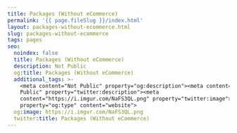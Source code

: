 ```yaml
---
title: Packages (Without eCommerce)
permalink: '{{ page.fileSlug }}/index.html'
layout: packages-without-ecommerce.html
slug: packages-without-ecommerce
tags: pages
seo:
  noindex: false
  title: Packages (Without eCommerce)
  description: Not Public
  og:title: Packages (Without eCommerce)
  additional_tags: >-
    <meta content="Not Public" property="og:description"><meta content="Not
    Public" property="twitter:description"><meta
    content="https://i.imgur.com/NaFS3QL.png" property="twitter:image"><meta
    property="og:type" content="website">
  og:image: https://i.imgur.com/NaFS3QL.png
  twitter:title: Packages (Without eCommerce)
---
```



